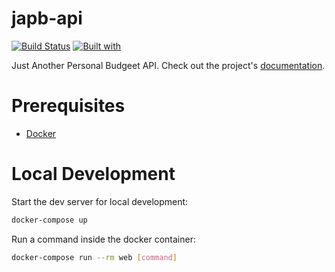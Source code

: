 # japb-api

[![Build Status](https://travis-ci.org/PedGarblue/japb-api.svg?branch=master)](https://travis-ci.org/PedGarblue/japb-api)
[![Built with](https://img.shields.io/badge/Built_with-Cookiecutter_Django_Rest-F7B633.svg)](https://github.com/agconti/cookiecutter-django-rest)

Just Another Personal Budgeet API. Check out the project's [documentation](http://PedGarblue.github.io/japb-api/).

# Prerequisites

- [Docker](https://docs.docker.com/docker-for-mac/install/)  

# Local Development

Start the dev server for local development:
```bash
docker-compose up
```

Run a command inside the docker container:

```bash
docker-compose run --rm web [command]
```

